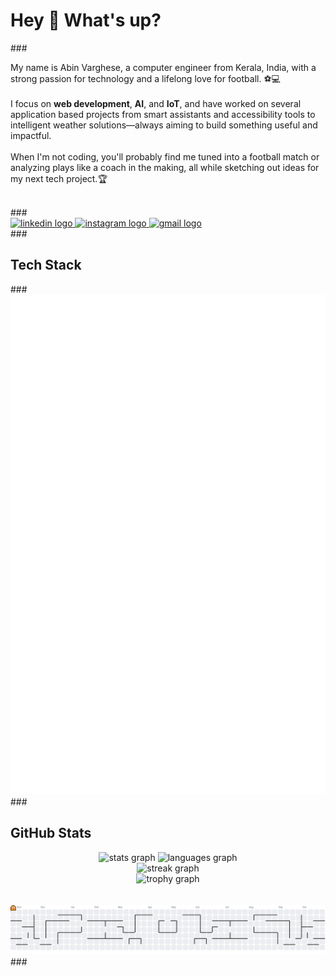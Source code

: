 <h1 align="left">Hey 👋 What's up?</h1>
###
<p align="left">My name is Abin Varghese, a computer engineer from Kerala, India, with a strong passion for technology and a lifelong love for football. ⚽💻<br><br>
I focus on <strong>web development</strong>, <strong>AI</strong>, and <strong>IoT</strong>, and have worked on several application based projects from smart assistants and accessibility tools to intelligent weather solutions—always aiming to build something useful and impactful.<br><br>
When I'm not coding, you'll probably find me tuned into a football match or analyzing plays like a coach in the making, all while sketching out ideas for my next tech project.🏆<br><br>
</p>
###
<div align="left">
  <a href="https://linkedin.com/in/abin-varghese-315012280" target="_blank">
    <img src="https://raw.githubusercontent.com/maurodesouza/profile-readme-generator/master/src/assets/icons/social/linkedin/default.svg" width="52" height="40" alt="linkedin logo" />
  </a>
  <a href="https://instagram.com/abinvarghese.__" target="_blank">
    <img src="https://raw.githubusercontent.com/maurodesouza/profile-readme-generator/master/src/assets/icons/social/instagram/default.svg" width="52" height="40" alt="instagram logo" />
  </a>
  <a href="mailto:abinv182@gmail.com" target="_blank">
    <img src="https://raw.githubusercontent.com/maurodesouza/profile-readme-generator/master/src/assets/icons/social/gmail/default.svg" width="52" height="40" alt="gmail logo" />
  </a>
</div>
###
<h2 align="left">Tech Stack</h2>
###
<div align="center">
  <img src="tech-stack-cube.svg" width="800" height="800" alt="Tech Stack Cube" />
</div>
###
<h2 align="left">GitHub Stats</h2>
<div align="center">
  <img src="https://github-readme-stats.vercel.app/api?username=AbinVarghese1&hide_title=false&hide_rank=true&show_icons=true&include_all_commits=true&count_private=true&disable_animations=false&theme=aura&locale=en&hide_border=true&order=1" height="180" alt="stats graph" />
  <img src="https://github-readme-stats.vercel.app/api/top-langs?username=AbinVarghese1&locale=en&hide_title=false&layout=compact&card_width=380&langs_count=6&theme=aura&hide_border=true&order=2" height="180" alt="languages graph" />
  <br>
  <img src="https://streak-stats.demolab.com?user=AbinVarghese1&locale=en&mode=daily&theme=aura&hide_border=true&border_radius=7&order=3" height="220" alt="streak graph" />
  <br>
  <img src="https://github-profile-trophy.vercel.app?username=AbinVarghese1&theme=radical&column=4&row=2&margin-w=8&margin-h=8&no-bg=false&no-frame=true&order=4" height="200" alt="trophy graph" />
</div>
<br>
<br>
<picture>
  <source media="(prefers-color-scheme: dark)" srcset="https://raw.githubusercontent.com/AbinVarghese1/AbinVarghese1/output/pacman-contribution-graph-dark.svg">
  <source media="(prefers-color-scheme: light)" srcset="https://raw.githubusercontent.com/AbinVarghese1/AbinVarghese1/output/pacman-contribution-graph.svg">
  <img alt="pacman contribution graph" src="https://raw.githubusercontent.com/AbinVarghese1/AbinVarghese1/output/pacman-contribution-graph.svg">
</picture>
###
<!-- Tech Stack Cube is auto-generated by GitHub Actions -->
